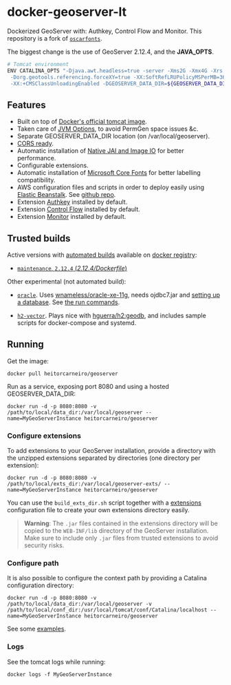 docker-geoserver-lt
================

Dockerized GeoServer with: Authkey, Control Flow and Monitor. This repository is a fork of [`oscarfonts`](https://github.com/oscarfonts/docker-geoserver).

The biggest change is the use of GeoServer 2.12.4, and the **JAVA_OPTS**.

```sh
# Tomcat environment
ENV CATALINA_OPTS "-Djava.awt.headless=true -server -Xms2G -Xmx4G -Xrs -XX:PerfDataSamplingInterval=500 \
 -Dorg.geotools.referencing.forceXY=true -XX:SoftRefLRUPolicyMSPerMB=36000 -XX:+UseParallelGC -XX:NewRatio=2 \
 -XX:+CMSClassUnloadingEnabled -DGEOSERVER_DATA_DIR=${GEOSERVER_DATA_DIR}"
```


## Features

* Built on top of [Docker's official tomcat image](https://hub.docker.com/_/tomcat/).
* Taken care of [JVM Options](http://docs.geoserver.org/latest/en/user/production/container.html), to avoid PermGen space issues &c.
* Separate GEOSERVER_DATA_DIR location (on /var/local/geoserver).
* [CORS ready](http://enable-cors.org/server_tomcat.html).
* Automatic installation of [Native JAI and Image IO](http://docs.geoserver.org/latest/en/user/production/java.html#install-native-jai-and-jai-image-i-o-extensions) for better performance.
* Configurable extensions.
* Automatic installation of [Microsoft Core Fonts](http://www.microsoft.com/typography/fonts/web.aspx) for better labelling compatibility.
* AWS configuration files and scripts in order to deploy easily using [Elastic Beanstalk](https://aws.amazon.com/documentation/elastic-beanstalk/). See [github repo](https://github.com/hguerra/docker-geoserver-lt/blob/master/aws/README.md). 
* Extension [Authkey](https://repo.boundlessgeo.com/main/org/geoserver/community/gs-authkey/2.12.4/) installed by default.
* Extension [Control Flow](http://sourceforge.net/projects/geoserver/files/GeoServer/2.12.4/extensions/geoserver-2.12.4-control-flow-plugin.zip) installed by default.
* Extension [Monitor](http://sourceforge.net/projects/geoserver/files/GeoServer/2.12.4/extensions/geoserver-2.12.4-monitor-plugin.zip) installed by default.


## Trusted builds

Active versions with [automated builds](https://hub.docker.com/r/heitorcarneiro/geoserver/) available on [docker registry](https://registry.hub.docker.com/):

* [`maintenance`, `2.12.4` (*2.12.4/Dockerfile*)](https://github.com/hguerra/docker-geoserver-lt/blob/master/2.12.4/Dockerfile)

Other experimental (not automated build):

* [`oracle`](https://github.com/hguerra/docker-geoserver-lt/blob/master/oracle/Dockerfile). Uses [wnameless/oracle-xe-11g](https://hub.docker.com/r/wnameless/oracle-xe-11g/), needs ojdbc7.jar and [setting up a database](https://github.com/hguerra/docker-geoserver-lt/blob/master/oracle/setup.sql). See [the run commands](https://github.com/hguerra/docker-geoserver-lt/blob/master/oracle/run.sh).

* [`h2-vector`](https://github.com/hguerra/docker-geoserver-lt/blob/master/h2-vector/Dockerfile). Plays nice with [hguerra/h2:geodb](https://hub.docker.com/r/hguerra/h2/tags/), and includes sample scripts for docker-compose and systemd.


## Running

Get the image:

```
docker pull heitorcarneiro/geoserver
```

Run as a service, exposing port 8080 and using a hosted GEOSERVER_DATA_DIR:

```
docker run -d -p 8080:8080 -v /path/to/local/data_dir:/var/local/geoserver --name=MyGeoServerInstance heitorcarneiro/geoserver
```

### Configure extensions

To add extensions to your GeoServer installation, provide a directory with the unzipped extensions separated by directories (one directory per extension):

```
docker run -d -p 8080:8080 -v /path/to/local/exts_dir:/var/local/geoserver-exts/ --name=MyGeoServerInstance heitorcarneiro/geoserver
```

You can use the `build_exts_dir.sh` script together with a [extensions](https://github.com/hguerra/docker-geoserver-lt/tree/master/extensions) configuration file to create your own extensions directory easily.

> **Warning**: The `.jar` files contained in the extensions directory will be copied to the `WEB-INF/lib` directory of the GeoServer installation. Make sure to include only `.jar` files from trusted extensions to avoid security risks.

### Configure path

It is also possible to configure the context path by providing a Catalina configuration directory:

```
docker run -d -p 8080:8080 -v /path/to/local/data_dir:/var/local/geoserver -v /path/to/local/conf_dir:/usr/local/tomcat/conf/Catalina/localhost --name=MyGeoServerInstance heitorcarneiro/geoserver
```

See some [examples](https://github.com/hguerra/docker-geoserver-lt/tree/master/2.9.1/conf).

### Logs

See the tomcat logs while running:

```
docker logs -f MyGeoServerInstance
```
